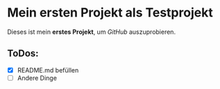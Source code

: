 # Mein ersten Projekt als Testprojekt
Dieses ist mein **erstes Projekt**, um *GitHub* auszuprobieren.

## ToDos:
- [x] README.md befüllen
- [ ] Andere Dinge
